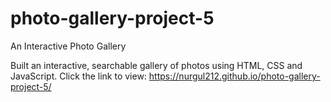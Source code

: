 # photo-gallery-project-5
An Interactive Photo Gallery

Built an interactive, searchable gallery of photos using HTML, CSS and JavaScript.
Click the link to view: https://nurgul212.github.io/photo-gallery-project-5/
